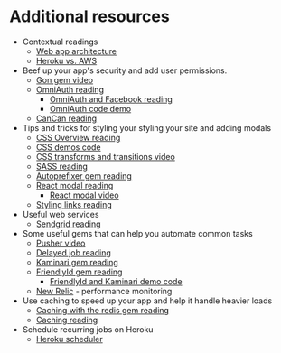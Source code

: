 # Additional resources

* Contextual readings
  * [Web app architecture][web-app-architecture]
  * [Heroku vs. AWS][heroku-vs-aws]
* Beef up your app's security and add user permissions.
  * [Gon gem video][gon]
  * [OmniAuth reading][omniauth]
    * [OmniAuth and Facebook reading][omniauth-and-facebook]
    * [OmniAuth code demo][omniauth-demo]
  * [CanCan reading][cancan]
* Tips and tricks for styling your styling your site and adding modals
  * [CSS Overview reading][css]
  * [CSS demos code][css-demos]
  * [CSS transforms and transitions video][css-transitions]
  * [SASS reading][sass]
  * [Autoprefixer gem reading][autoprefixer]
  * [React modal reading][react-modal]
    * [React modal video][react-modal-video]
  * [Styling links reading][styling-links]
* Useful web services
  * [Sendgrid reading][sendgrid]
* Some useful gems that can help you automate common tasks
  * [Pusher video][pusher]
  * [Delayed job reading][delayed-job]
  * [Kaminari gem reading][kaminari]
  * [FriendlyId gem reading][friendly-id]
    * [FriendlyId and Kaminari demo code][code-demo]
  * [New Relic][new-relic] - performance monitoring
* Use caching to speed up your app and help it handle heavier loads
  * [Caching with the redis gem reading][redis]
  * [Caching reading][caching]
* Schedule recurring jobs on Heroku
  * [Heroku scheduler][heroku-scheduler]

[web-app-architecture]: resources/expository_readings/web_app_architecture.md
[heroku-vs-aws]: resources/expository_readings/aws-vs-heroku.md

[gon]: https://vimeo.com/168132088
[omniauth]: resources/security/omniauth.md
[omniauth-and-facebook]: resources/security/facebook-login.md
[omniauth-demo]: https://github.com/appacademy/OmniAuthDevise
[cancan]: resources/security/cancan.md

[css]: resources/styling/css.md
[css-demos]: https://github.com/appacademy/css-demos
[css-transitions]: https://vimeo.com/164928587
[sass]: resources/styling/sass-typography.md
[autoprefixer]: resources/styling/autoprefixer.md
[react-modal]: resources/styling/react-modals.md
[react-modal-video]: https://vimeo.com/164336429
[styling-links]: resources/styling/styling.md

[sendgrid]: resources/apis/sendgrid.md

[pusher]: https://vimeo.com/164515140
[delayed-job]: resources/gems/delayed-job.md
[kaminari]: resources/gems/kaminari.md
[friendly-id]: resources/gems/friendly-id.md
[code-demo]: https://github.com/appacademy/friendly-kaminari-demo
[new-relic]: https://github.com/newrelic/rpm

[caching]: resources/caching/caching.md
[redis]: resources/caching/redis.md

[heroku-scheduler]: resources/helpful_tools/heroku-scheduler.md
